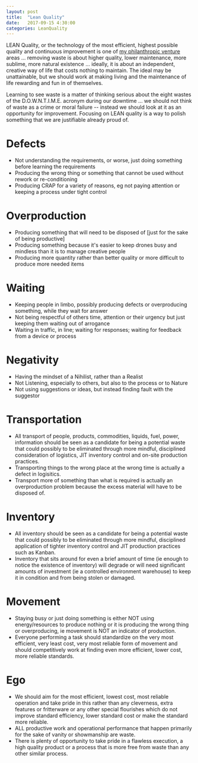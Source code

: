 ```yaml
---
layout: post
title:  "Lean Quality"
date:   2017-09-15 4:30:00
categories: LeanQuality
---
```


LEAN Quality, or the technology of the most efficient, highest possible quality and continuous improvement is one of [my philanthropic venture](http://markbruns.github.io/philanthropy/mvp/opensource/2017/07/15/Venture-Philanthropy.html) areas ... removing waste is about higher quality, lower maintenance, more sublime, more natural existence ... ideally, it is about an independent, creative way of life that costs nothing to maintain. The ideal may be unattainable, but we should work at making living and the maintenance of life rewarding and fun in of themselves.

Learning to see waste is a matter of thinking serious about the eight wastes of the D.O.W.N.T.I.M.E. acronym during our downtime ... we should not think of waste as a crime or moral failure -- instead we should look at it as an opportunity for improvement. Focusing on LEAN quality is a way to polish something that we are justifiable already proud of.  

# Defects

  * Not understanding the requirements, or worse, just doing something before learning the requirements
  * Producing the wrong thing or something that cannot be used without rework or re-conditioning
  * Producing CRAP for a variety of reasons, eg not paying attention or keeping a process under tight control

# Overproduction

  * Producing something that will need to be disposed of [just for the sake of being productive]
  * Producing something because it's easier to keep drones busy and mindless than it is to manage creative people
  * Producing more quantity rather than better quality or more difficult to produce more needed items  

# Waiting

  * Keeping people in limbo, possibly producing defects or overproducing something, while they wait for answer
  * Not being respectful of others time, attention or their urgency but just keeping them waiting out of arrogance
  * Waiting in traffic, in line; waiting for responses; waiting for feedback from a device or process  

# Negativity

  * Having the mindset of a Nihilist, rather than a Realist
  * Not Listening, especially to others, but also to the process or to Nature
  * Not using suggestions or ideas, but instead finding fault with the suggestor

# Transportation

  * All transport of people, products, commodities, liquids, fuel, power, information should be seen as a candidate for being a potential waste that could possibly to be eliminated through more mindful, disciplined consideration of logistics, JIT inventory control and on-site production practices.
  * Transporting things to the wrong place at the wrong time is actually a defect in logisitics.
  * Transport more of something than what is required is actually an overproduction problem because the excess material will have to be disposed of.

# Inventory

  * All inventory should be seen as a candidate for being a potential waste that could possibly to be eliminated through more mindful, disciplined application of tighter inventory control and JIT production practices such as Kanban.
  * Inventory that sits around for even a brief amount of time (ie enough to notice the existence of inventory) will degrade or will need significant amounts of investment (ie a controlled environment warehouse) to keep it in condition and from being stolen or damaged.

# Movement

  * Staying busy or just doing something is either NOT using energy/resources to produce nothing or it is producing the wrong thing or overproducing, ie movement is NOT an indicator of production.
  * Everyone performing a task should standardize on the very most efficient, very least cost, very most reliable form of movement and should competitively work at finding even more efficient, lower cost, more reliable standards.

# Ego

  * We should aim for the most efficient, lowest cost, most reliable operation and take pride in this rather than any cleverness, extra features or fritterware or any other special flourishes which do not improve standard efficiency, lower standard cost or make the standard more reliable.
  * ALL productive work and operational performance that happen primarily for the sake of vanity or showmanship are waste.
  * There is plenty of opportunity to take pride in a flawless execution, a high quality product or a process that is more free from waste than any other similar process.
